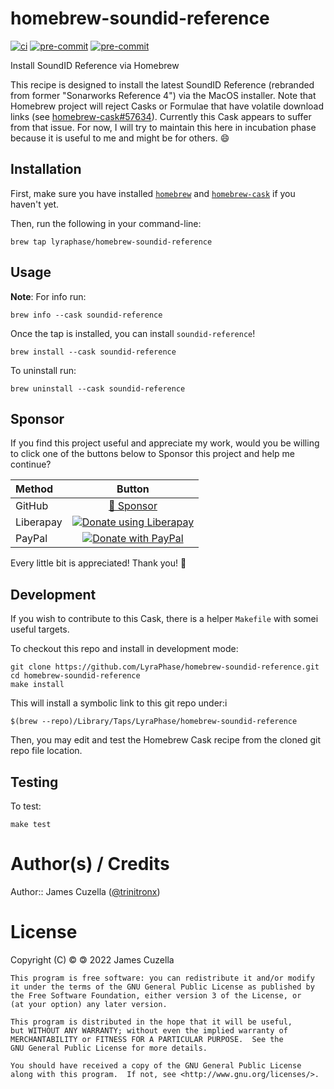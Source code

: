 <!-- markdownlint-configure-file
{
  "required-headings": {
    "headings": [
      "# homebrew-soundid-reference",
      "*",
      "## Installation",
      "*",
      "## Usage",
      "*",
      "## Sponsor",
      "*",
      "## Development",
      "*",
      "## Testing",
      "*",
      "# Author(s) / Credits",
      "*",
      "# License",
      "*"
    ]
  }
}
-->

# homebrew-soundid-reference

[![ci](https://github.com/LyraPhase/homebrew-soundid-reference/actions/workflows/ci.yml/badge.svg)](https://github.com/LyraPhase/homebrew-soundid-reference/actions/workflows/ci.yml)
[![pre-commit](https://img.shields.io/badge/pre--commit-enabled-brightgreen?logo=pre-commit&logoColor=white)](https://github.com/pre-commit/pre-commit)
[![pre-commit](https://github.com/LyraPhase/homebrew-soundid-reference/actions/workflows/pre-commit.yml/badge.svg)](https://github.com/LyraPhase/homebrew-soundid-reference/actions/workflows/pre-commit.yml)

Install SoundID Reference via Homebrew

This recipe is designed to install the latest SoundID Reference
(rebranded from former "Sonarworks Reference 4") via the MacOS installer.
Note that Homebrew project will reject Casks or Formulae that have volatile
download links
(see [homebrew-cask#57634](https://github.com/Homebrew/homebrew-cask/pull/57634)).
Currently this Cask appears to suffer from that issue.  For now, I will try to
maintain this here in incubation phase because it is useful to me and might be
for others. :smile:

## Installation

First, make sure you have installed [`homebrew`](https://brew.sh) and
[`homebrew-cask`](http://caskroom.io/) if you haven't yet.

Then, run the following in your command-line:

    brew tap lyraphase/homebrew-soundid-reference

## Usage

**Note**: For info run:

    brew info --cask soundid-reference

Once the tap is installed, you can install `soundid-reference`!

    brew install --cask soundid-reference

To uninstall run:

    brew uninstall --cask soundid-reference

## Sponsor

If you find this project useful and appreciate my work,
would you be willing to click one of the buttons below to Sponsor this project
and help me continue?

<!-- markdownlint-disable MD013  -->
| Method   | Button                                                                                                                 |
| :------- | :--------------------------------------------------------------------------------------------------------------------: |
| GitHub   | [💖 Sponsor](https://github.com/sponsors/trinitronx)                                                                   |
| Liberapay| [![Donate using Liberapay](https://liberapay.com/assets/widgets/donate.svg)](https://liberapay.com/trinitronx/donate)  |
| PayPal   | [![Donate with PayPal](https://www.paypalobjects.com/en_US/i/btn/btn_donateCC_LG.gif)](https://paypal.me/JamesCuzella) |
<!-- markdownlint-enable MD013  -->

Every little bit is appreciated! Thank you! 🙏

## Development

If you wish to contribute to this Cask, there is a helper `Makefile` with somei
useful targets.

To checkout this repo and install in development mode:

    git clone https://github.com/LyraPhase/homebrew-soundid-reference.git
    cd homebrew-soundid-reference
    make install

This will install a symbolic link to this git repo under:i

    $(brew --repo)/Library/Taps/LyraPhase/homebrew-soundid-reference

Then, you may edit and test the Homebrew Cask recipe from the cloned git repo
file location.

## Testing

To test:

    make test

# Author(s) / Credits

Author:: James Cuzella ([@trinitronx][keybase-id])

# License

Copyright (C) © 🄯  2022 James Cuzella

    This program is free software: you can redistribute it and/or modify
    it under the terms of the GNU General Public License as published by
    the Free Software Foundation, either version 3 of the License, or
    (at your option) any later version.

    This program is distributed in the hope that it will be useful,
    but WITHOUT ANY WARRANTY; without even the implied warranty of
    MERCHANTABILITY or FITNESS FOR A PARTICULAR PURPOSE.  See the
    GNU General Public License for more details.

    You should have received a copy of the GNU General Public License
    along with this program.  If not, see <http://www.gnu.org/licenses/>.

[keybase-id]: https://gist.github.com/trinitronx/aee110cbdf55e67185dc44272784e694
